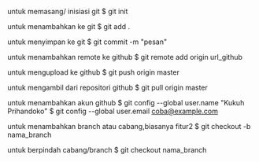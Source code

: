 untuk memasang/ inisiasi git $ git init

untuk menambahkan ke git $ git add .

untuk menyimpan ke git $ git commit -m "pesan"

untuk menambahkan remote ke github $ git remote add origin url_github

untuk mengupload ke github $ git push origin master

untuk mengambil dari repositori github $ git pull origin master

untuk menambahkan akun github $ git config --global user.name "Kukuh Prihandoko" $ git config --global user.email coba@example.com

untuk menambahkan branch atau cabang,biasanya fitur2 $ git checkout -b nama_branch

untuk berpindah cabang/branch $ git checkout nama_branch